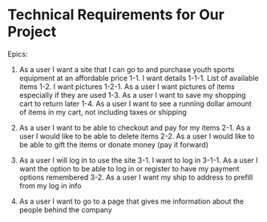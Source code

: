 # Technical Requirements for Our Project

Epics:

  1.  As a user I want a site that I can go to and purchase youth sports equipment at an affordable price
    1-1.  I want details
      1-1-1.  List of available items
    1-2.  I want pictures
      1-2-1.  As a user I want pictures of items especially if they are used
    1-3.  As a user I want to save my shopping cart to return later
    1-4.  As a user I want to see a running dollar amount of items in my cart, not including taxes or shipping
    
  2. As a user I want to be able to checkout and pay for my items
    2-1.  As a user I would like to be able to delete items
    2-2.  As a user I would like to be able to gift the items or donate money (pay it forward)
    
  3.  As a user I will log in to use the site
    3-1.  I want to log in
      3-1-1.  As a user I want the option to be able to log in or register to have my payment options remembered
    3-2.  As a user I want my ship to address to prefill from my log in info 
  
  4.  As a user I want to go to a page that gives me information about the people behind the company
     
  
